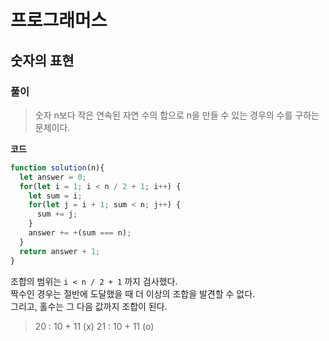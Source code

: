 # 프로그래머스

## 숫자의 표현

### 풀이

> 숫자 n보다 작은 연속된 자연 수의 합으로 n을 만들 수 있는 경우의 수를 구하는 문제이다.  

**코드**

```javascript
function solution(n){
  let answer = 0;
  for(let i = 1; i < n / 2 + 1; i++) {
    let sum = i;
    for(let j = i + 1; sum < n; j++) {
      sum += j;
    }
    answer += +(sum === n);
  }
  return answer + 1;
}
```

조합의 범위는 <code>i < n / 2 + 1</code> 까지 검사했다.  
짝수인 경우는 절반에 도달했을 때 더 이상의 조합을 발견할 수 없다.  
그리고, 홀수는 그 다음 값까지 조합이 된다.

> 20 : 10 + 11 (x)
> 21 : 10 + 11 (o)
